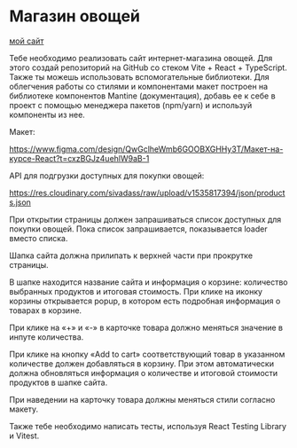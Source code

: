 # Магазин овощей

[мой сайт](https://my-veggie-store-6eah.vercel.app/)

Тебе необходимо реализовать сайт интернет-магазина овощей. Для этого создай репозиторий на GitHub со стеком Vite + React + TypeScript. Также ты можешь использовать вспомогательные библиотеки. Для облегчения работы со стилями и компонентами макет построен на библиотеке компонентов Mantine (документация), добавь ее к себе в проект с помощью менеджера пакетов (npm/yarn) и используй компоненты из нее.

Макет:

https://www.figma.com/design/QwGclheWmb6GOOBXGHHy3T/Макет-на-курсе-React?t=cxzBGJz4uehlW9aB-1

API для подгрузки доступных для покупки овощей:

https://res.cloudinary.com/sivadass/raw/upload/v1535817394/json/products.json

При открытии страницы должен запрашиваться список доступных для покупки овощей. Пока список запрашивается, показывается loader вместо списка.

Шапка сайта должна прилипать к верхней части при прокрутке страницы.

В шапке находится название сайта и информация о корзине: количество выбранных продуктов и итоговая стоимость. При клике на иконку корзины открывается popup, в котором есть подробная информация о товарах в корзине.

При клике на «+» и «-» в карточке товара должно меняться значение в инпуте количества.

При клике на кнопку «Add to cart» соответствующий товар в указанном количестве должен добавляться в корзину. При этом автоматически должна обновляться информация о количестве и итоговой стоимости продуктов в шапке сайта.

При наведении на карточку товара должны меняться стили согласно макету.

Также тебе необходимо написать тесты, используя React Testing Library и Vitest.
